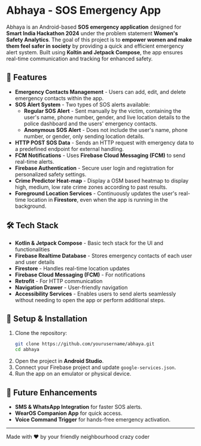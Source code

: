 # Abhaya - SOS Emergency App

Abhaya is an Android-based **SOS emergency application** designed for **Smart India Hackathon 2024** under the problem statement **Women's Safety Analytics**. The goal of this project is to **empower women and make them feel safer in society** by providing a quick and efficient emergency alert system. Built using **Koltin and Jetpack Compose**, the app ensures real-time communication and tracking for enhanced safety.

## 📌 Features

- **Emergency Contacts Management** - Users can add, edit, and delete emergency contacts within the app.
- **SOS Alert System** - Two types of SOS alerts available:
  - **Regular SOS Alert** - Sent manually by the victim, containing the user's name, phone number, gender, and live location details to the police dashboard and the users' emergency contacts.
  - **Anonymous SOS Alert** - Does not include the user's name, phone number, or gender, only sending location details.
- **HTTP POST SOS Data** - Sends an HTTP request with emergency data to a predefined endpoint for external handling.
- **FCM Notifications** - Uses **Firebase Cloud Messaging (FCM)** to send real-time alerts.
- **Firebase Authentication** - Secure user login and registration for personalized safety settings.
- **Crime Predictor Heat-map** - Display a OSM based heatmap to display high, medium, low rate crime zones according to past results.
- **Foreground Location Services** - Continuously updates the user's real-time location in **Firestore**, even when the app is running in the background.

## 🛠 Tech Stack
- **Kotlin & Jetpack Compose** - Basic tech stack for the UI and functionalities
- **Firebase Realtime Database** - Stores emergency contacts of each user and user details
- **Firestore** - Handles real-time location updates
- **Firebase Cloud Messaging (FCM)** - For notifications
- **Retrofit** - For HTTP communication
- **Navigation Drawer** - User-friendly navigation
- **Accessibility Services** - Enables users to send alerts seamlessly without needing to open the app or perform additional steps.

## 🚀 Setup & Installation
1. Clone the repository:
   ```sh
   git clone https://github.com/yourusername/abhaya.git
   cd abhaya
   ```
2. Open the project in **Android Studio**.
3. Connect your Firebase project and update `google-services.json`.
4. Run the app on an emulator or physical device.

## 🔮 Future Enhancements
- **SMS & WhatsApp Integration** for faster SOS alerts.
- **WearOS Companion App** for quick access.
- **Voice Command Trigger** for hands-free emergency activation.

---
Made with ❤️ by your friendly neighbourhood crazy coder


